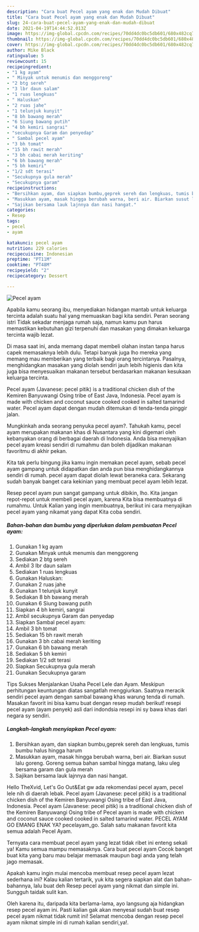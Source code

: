 ```yaml
---
description: "Cara buat Pecel ayam yang enak dan Mudah Dibuat"
title: "Cara buat Pecel ayam yang enak dan Mudah Dibuat"
slug: 24-cara-buat-pecel-ayam-yang-enak-dan-mudah-dibuat
date: 2021-04-19T14:44:52.013Z
image: https://img-global.cpcdn.com/recipes/70dd4dc0bc5db601/680x482cq70/pecel-ayam-foto-resep-utama.jpg
thumbnail: https://img-global.cpcdn.com/recipes/70dd4dc0bc5db601/680x482cq70/pecel-ayam-foto-resep-utama.jpg
cover: https://img-global.cpcdn.com/recipes/70dd4dc0bc5db601/680x482cq70/pecel-ayam-foto-resep-utama.jpg
author: Mike Black
ratingvalue: 5
reviewcount: 15
recipeingredient:
- "1 kg ayam"
- " Minyak untuk menumis dan menggoreng"
- "2 btg sereh"
- "3 lbr daun salam"
- "1 ruas lengkuas"
- " Haluskan"
- "2 ruas jahe"
- "1 telunjuk kunyit"
- "8 bh bawang merah"
- "6 Siung bawang putih"
- "4 bh kemiri sangrai"
- "secukupnya Garam dan penyedap"
- " Sambal pecel ayam"
- "3 bh tomat"
- "15 bh rawit merah"
- "3 bh cabai merah keriting"
- "6 bh bawang merah"
- "5 bh kemiri"
- "1/2 sdt terasi"
- "Secukupnya gula merah"
- "Secukupnya garam"
recipeinstructions:
- "Bersihkan ayam, dan siapkan bumbu,geprek sereh dan lengkuas, tumis bumbu halus hingga harum"
- "Masukkan ayam, masak hingga berubah warna, beri air. Biarkan susut lalu goreng. Goreng semua bahan sambal hingga matang, laku uleg bersama garam dan gula merah"
- "Sajikan bersama lauk lajnnya dan nasi hangat."
categories:
- Resep
tags:
- pecel
- ayam

katakunci: pecel ayam 
nutrition: 229 calories
recipecuisine: Indonesian
preptime: "PT11M"
cooktime: "PT48M"
recipeyield: "2"
recipecategory: Dessert

---
```



![Pecel ayam](https://img-global.cpcdn.com/recipes/70dd4dc0bc5db601/680x482cq70/pecel-ayam-foto-resep-utama.jpg)

Apabila kamu seorang ibu, menyediakan hidangan mantab untuk keluarga tercinta adalah suatu hal yang memuaskan bagi kita sendiri. Peran seorang istri Tidak sekadar menjaga rumah saja, namun kamu pun harus memastikan kebutuhan gizi terpenuhi dan masakan yang dimakan keluarga tercinta wajib lezat.

Di masa  saat ini, anda memang dapat membeli olahan instan tanpa harus capek memasaknya lebih dulu. Tetapi banyak juga lho mereka yang memang mau memberikan yang terbaik bagi orang tercintanya. Pasalnya, menghidangkan masakan yang diolah sendiri jauh lebih higienis dan kita juga bisa menyesuaikan makanan tersebut berdasarkan makanan kesukaan keluarga tercinta. 

Pecel ayam (Javanese: pecel pitik) is a traditional chicken dish of the Kemiren Banyuwangi Osing tribe of East Java, Indonesia. Pecel ayam is made with chicken and coconut sauce cooked cooked in salted tamarind water. Pecel ayam dapat dengan mudah ditemukan di tenda-tenda pinggir jalan.

Mungkinkah anda seorang penyuka pecel ayam?. Tahukah kamu, pecel ayam merupakan makanan khas di Nusantara yang kini digemari oleh kebanyakan orang di berbagai daerah di Indonesia. Anda bisa menyajikan pecel ayam kreasi sendiri di rumahmu dan boleh dijadikan makanan favoritmu di akhir pekan.

Kita tak perlu bingung jika kamu ingin memakan pecel ayam, sebab pecel ayam gampang untuk didapatkan dan anda pun bisa menghidangkannya sendiri di rumah. pecel ayam dapat diolah lewat beraneka cara. Sekarang sudah banyak banget cara kekinian yang membuat pecel ayam lebih lezat.

Resep pecel ayam pun sangat gampang untuk dibikin, lho. Kita jangan repot-repot untuk membeli pecel ayam, karena Kita bisa membuatnya di rumahmu. Untuk Kalian yang ingin membuatnya, berikut ini cara menyajikan pecel ayam yang nikamat yang dapat Kita coba sendiri.

<!--inarticleads1-->

##### Bahan-bahan dan bumbu yang diperlukan dalam pembuatan Pecel ayam:

1. Gunakan 1 kg ayam
1. Gunakan  Minyak untuk menumis dan menggoreng
1. Sediakan 2 btg sereh
1. Ambil 3 lbr daun salam
1. Sediakan 1 ruas lengkuas
1. Gunakan  Haluskan:
1. Gunakan 2 ruas jahe
1. Gunakan 1 telunjuk kunyit
1. Sediakan 8 bh bawang merah
1. Gunakan 6 Siung bawang putih
1. Siapkan 4 bh kemiri, sangrai
1. Ambil secukupnya Garam dan penyedap
1. Siapkan  Sambal pecel ayam:
1. Ambil 3 bh tomat
1. Sediakan 15 bh rawit merah
1. Gunakan 3 bh cabai merah keriting
1. Gunakan 6 bh bawang merah
1. Sediakan 5 bh kemiri
1. Sediakan 1/2 sdt terasi
1. Siapkan Secukupnya gula merah
1. Gunakan Secukupnya garam


Tips Sukses Menjalankan Usaha Pecel Lele dan Ayam. Meskipun perhitungan keuntungan diatas sangatlah menggiurkan. Saatnya meracik sendiri pecel ayam dengan sambal bawang khas warung tenda di rumah. Masakan favorit ini bisa kamu buat dengan resep mudah berikut! resepi pecel ayam (ayam penyek) asli dari indondsia resepi ini sy bawa khas dari negara sy sendiri. 

<!--inarticleads2-->

##### Langkah-langkah menyiapkan Pecel ayam:

1. Bersihkan ayam, dan siapkan bumbu,geprek sereh dan lengkuas, tumis bumbu halus hingga harum
1. Masukkan ayam, masak hingga berubah warna, beri air. Biarkan susut lalu goreng. Goreng semua bahan sambal hingga matang, laku uleg bersama garam dan gula merah
1. Sajikan bersama lauk lajnnya dan nasi hangat.


Hello TheXvid, Let&#39;s Go Out&amp;Eat gw ada rekomendasi pecel ayam, pecel lele nih di daerah lebak. Pecel ayam (Javanese: pecel pitik) is a traditional chicken dish of the Kemiren Banyuwangi Osing tribe of East Java, Indonesia. Pecel ayam (Javanese: pecel pitik) is a traditional chicken dish of the Kemiren Banyuwangi Osing tribe of Pecel ayam is made with chicken and coconut sauce cooked cooked in salted tamarind water. PECEL AYAM GO EMANG ENAK YA? pecelayam_go. Salah satu makanan favorit kita semua adalah Pecel Ayam. 

Ternyata cara membuat pecel ayam yang lezat tidak ribet ini enteng sekali ya! Kamu semua mampu memasaknya. Cara buat pecel ayam Cocok banget buat kita yang baru mau belajar memasak maupun bagi anda yang telah jago memasak.

Apakah kamu ingin mulai mencoba membuat resep pecel ayam lezat sederhana ini? Kalau kalian tertarik, yuk kita segera siapkan alat dan bahan-bahannya, lalu buat deh Resep pecel ayam yang nikmat dan simple ini. Sungguh taidak sulit kan. 

Oleh karena itu, daripada kita berlama-lama, ayo langsung aja hidangkan resep pecel ayam ini. Pasti kalian gak akan menyesal sudah buat resep pecel ayam nikmat tidak rumit ini! Selamat mencoba dengan resep pecel ayam nikmat simple ini di rumah kalian sendiri,ya!.

